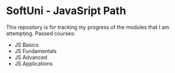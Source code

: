 # SoftUni - JavaSript Path

This repository is for tracking my progress of the modules that I am attempting. Passed courses:
 - JS Basics
 - JS Fundamentals
 - JS Advanced
 - JS Applications
